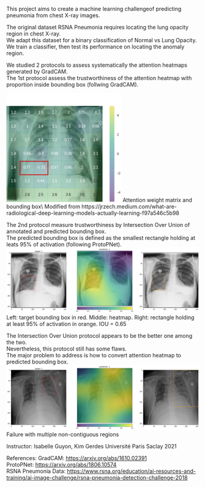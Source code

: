This project aims to  create a machine learning challengeof predicting pneumonia from chest X-ray images.

The original dataset RSNA Pneumonia requires locating the lung opacity region in chest X-ray.\
We adapt this dataset for a binary classification of Normal vs Lung Opacity.\
We train a classifier, then test its performance on locating the anomaly region.

We studied 2 protocols to assess systematically the attention heatmaps generated by GradCAM.\
The 1st protocol assess the trustworthiness of the attention heatmap with proportion inside bounding box (follwing GradCAM).

<img src="/img/heatmap-jzech-box.png" width="300">
Attention weight matrix and bounding box\
Modified from https://jrzech.medium.com/what-are-radiological-deep-learning-models-actually-learning-f97a546c5b98


The 2nd protocol measure trustworthiness by Intersection Over Union of annotated and predicted bounding box.\
The predicted bounding box is defined as the smallest rectangle holding at leats 95% of activation (following ProtoPNet).\
![](/img/iou-best1-0652.png)
Left: target bounding box in red. Middle: heatmap. Right: rectangle holding at least 95% of activation in orange. IOU = 0.65

The Intersection Over Union protocol appears to be the better one among the two.\
Nevertheless, this protocol still has some flaws. \
The major problem to address is how to convert attention heatmap to predicted bounding box.\
![](/img/iou-noncontiguous-0313.png)
Failure with multiple non-contiguous regions

Instructor: Isabelle Guyon, Kim Gerdes
Université Paris Saclay 2021


References:
GradCAM: https://arxiv.org/abs/1610.02391 \
ProtoPNet: https://arxiv.org/abs/1806.10574 \
RSNA Pneumonia Data: https://www.rsna.org/education/ai-resources-and-training/ai-image-challenge/rsna-pneumonia-detection-challenge-2018
